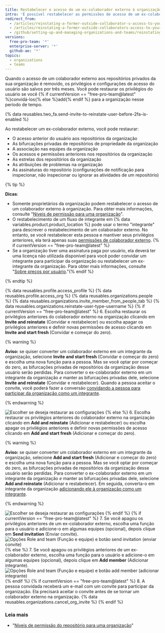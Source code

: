 ```yaml
---
title: Restabelecer o acesso de um ex-colaborador externo à organização
intro: 'É possível restabelecer as permissões de acesso de um ex-colaborador externo para repositórios, forks e configurações da organização.'
redirect_from:
  - /articles/reinstating-a-former-outside-collaborator-s-access-to-your-organization
  - /articles/reinstating-a-former-outside-collaborators-access-to-your-organization
  - /github/setting-up-and-managing-organizations-and-teams/reinstating-a-former-outside-collaborators-access-to-your-organization
versions:
  free-pro-team: '*'
  enterprise-server: '*'
  github-ae: '*'
topics:
  - organizations
  - teams
---
```

Quando o acesso de um colaborador externo aos repositórios privados da sua organização é removido, os privilégios e configurações de acesso do usuário são salvos por três meses. Você pode restaurar os privilégios do usuário se você {% if currentVersion == "free-pro-team@latest" %}convidá-los{% else %}add{% endif %} para a organização nesse período de tempo.

{% data reusables.two_fa.send-invite-to-reinstate-user-before-2fa-is-enabled %}

Ao restabelecer um ex-colaborador externo, você pode restaurar:
 - O acesso anterior do usuário aos repositórios da organização
 - As bifurcações privadas de repositórios de propriedade da organização
 - A associação nas equipes da organização
 - Os acessos e permissões anteriores nos repositórios da organização
 - As estrelas dos repositórios da organização
 - As atribuições de problemas na organização
 - As assinaturas do repositório (configurações de notificação para inspecionar, não inspecionar ou ignorar as atividades de um repositório)

{% tip %}

**Dicas**:
 - Somente proprietários da organização podem restabelecer o acesso de um colaborador externo à organização. Para obter mais informações, consulte "[Níveis de permissão para uma organização](/articles/permission-levels-for-an-organization)".
 - O restabelecimento de um fluxo de integrante em {% data variables.product.product_location %} pode usar o termo "integrante" para descrever o restabelecimento de um colaborador externo. No entanto, se você restabelecer esta pessoa e mantiver seus privilégios anteriores, ela terá apenas suas [permissões de colaborador externo](/articles/permission-levels-for-an-organization/#outside-collaborators). {% if currentVersion == "free-pro-team@latest" %}
 - Se a organização tiver uma assinatura paga por usuário, ela deverá ter uma licença não utilizada disponível para você poder convidar um integrante para participar da organização ou restabelecer um ex-integrante da organização. Para obter mais informações, consulte "[Sobre preços por usuário](/articles/about-per-user-pricing)."{% endif %}

{% endtip %}

{% data reusables.profile.access_profile %}
{% data reusables.profile.access_org %}
{% data reusables.organizations.people %}
{% data reusables.organizations.invite_member_from_people_tab %}
{% data reusables.organizations.reinstate-user-type-username %}
{% if currentVersion == "free-pro-team@latest" %}
6. Escolha restaurar os privilégios anteriores do colaborador externo na organização clicando em **Invite and reinstate** (Convidar e restabelecer) ou escolha apagar os privilégios anteriores e definir novas permissões de acesso clicando em **Invite and start fresh** (Convidar e começar do zero).

  {% warning %}

  **Aviso:** se quiser converter um colaborador externo em um integrante da organização, selecione **Invite and start fresh** (Convidar e começar do zero) e escolha uma nova função para a pessoa. Mas se você optar por começar do zero, as bifurcações privadas de repositórios da organização desse usuário serão perdidas. Para converter o ex-colaborador externo em um integrante da organização *e* manter as bifurcações privadas dele, selecione **Invite and reinstate** (Convidar e restabelecer). Quando a pessoa aceitar o convite, você poderá fazer a conversão [convidando a pessoa para participar da organização como um integrante](/articles/converting-an-outside-collaborator-to-an-organization-member).

  {% endwarning %}

  ![Escolher se deseja restaurar as configurações](/assets/images/help/organizations/choose_whether_to_restore_org_member_info.png)
{% else %}
6. Escolha restaurar os privilégios anteriores do colaborador externo na organização clicando em **Add and reinstate** (Adicionar e restabelecer) ou escolha apagar os privilégios anteriores e definir novas permissões de acesso clicando em **Add and start fresh** (Adicionar e começar do zero).

  {% warning %}

  **Aviso:** se quiser converter um colaborador externo em um integrante da organização, selecione **Add and start fresh** (Adicionar e começar do zero) e escolha uma nova função para a pessoa. Mas se você optar por começar do zero, as bifurcações privadas de repositórios da organização desse usuário serão perdidas. Para converter o ex-colaborador externo em um integrante da organização *e* manter as bifurcações privadas dele, selecione **Add and reinstate** (Adicionar e restabelecer). Em seguida, converta-o em integrante da organização [adicionando ele à organização como um integrante](/articles/converting-an-outside-collaborator-to-an-organization-member).

  {% endwarning %}

  ![Escolher se deseja restaurar as configurações](/assets/images/help/organizations/choose_whether_to_restore_org_member_info_ghe.png)
{% endif %}
{% if currentVersion == "free-pro-team@latest" %}
7. Se você apagou os privilégios anteriores de um ex-colaborador externo, escolha uma função para o usuário e adicione-o em algumas equipes (opcional), depois clique em **Send invitation** (Enviar convite). ![Opções Role and team (Função e equipe) e botão send invitation (enviar convite)](/assets/images/help/organizations/add-role-send-invitation.png)
{% else %}
7. Se você apagou os privilégios anteriores de um ex-colaborador externo, escolha uma função para o usuário e adicione-o em algumas equipes (opcional), depois clique em **Add member** (Adicionar integrante). ![Opções Role and team (Função e equipe) e botão add member (adicionar integrante)](/assets/images/help/organizations/add-role-add-member.png)
{% endif %}
{% if currentVersion == "free-pro-team@latest" %}
8. A pessoa convidada receberá um e-mail com um convite para participar da organização. Ela precisará aceitar o convite antes de se tornar um colaborador externo na organização. {% data reusables.organizations.cancel_org_invite %}
{% endif %}

### Leia mais

- "[Níveis de permissão do repositório para uma organização](/articles/repository-permission-levels-for-an-organization)"
